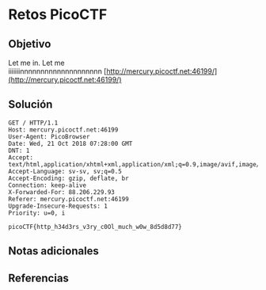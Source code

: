 # Retos PicoCTF


## Objetivo 

Let me in. Let me iiiiiiinnnnnnnnnnnnnnnnnnnn [http://mercury.picoctf.net:46199/](http://mercury.picoctf.net:46199/)
## Solución 

```
GET / HTTP/1.1
Host: mercury.picoctf.net:46199
User-Agent: PicoBrowser
Date: Wed, 21 Oct 2018 07:28:00 GMT
DNT: 1
Accept: text/html,application/xhtml+xml,application/xml;q=0.9,image/avif,image/webp,image/png,image/svg+xml,*/*;q=0.8
Accept-Language: sv-sv, sv;q=0.5
Accept-Encoding: gzip, deflate, br
Connection: keep-alive
X-Forwarded-For: 88.206.229.93
Referer: mercury.picoctf.net:46199
Upgrade-Insecure-Requests: 1
Priority: u=0, i

picoCTF{http_h34d3rs_v3ry_c0Ol_much_w0w_8d5d8d77}
```

## Notas adicionales 

## Referencias 
